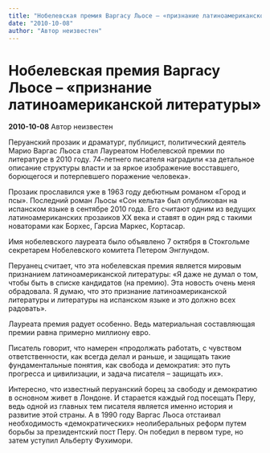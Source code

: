 ```yaml
---
title: "Нобелевская премия Варгасу Льосе – «признание латиноамериканской литературы»"
date: "2010-10-08"
author: "Автор неизвестен"
---
```


# Нобелевская премия Варгасу Льосе – «признание латиноамериканской литературы»

**2010-10-08** Автор неизвестен

Перуанский прозаик и драматург, публицист, политический деятель Марио Варгас Льоса стал Лауреатом Нобелевской премии по литературе в 2010 году. 74-летнего писателя наградили «за детальное описание структуры власти и за яркое изображение восставшего, борющегося и потерпевшего поражение человека».

Прозаик прославился уже в 1963 году дебютным романом «Город и псы». Последний роман Льосы «Сон кельта» был опубликован на испанском языке в сентябре 2010 года. Его считают одним из ведущих латиноамериканских прозаиков XX века и ставят в один ряд с такими новаторами как Борхес, Гарсиа Маркес, Кортасар.

Имя нобелевского лауреата было объявлено 7 октября в Стокгольме секретарем Нобелевского комитета Петером Энглундом.

Перуанец считает, что эта нобелевская премия является мировым признанием латиноамериканской литературы: «Я даже не думал о том, чтобы быть в списке кандидатов (на премию). Эта новость очень меня обрадовала. Я думаю, что это признание латиноамериканской литературы и литературы на испанском языке и это должно всех радовать».

Лауреата премия радует особенно. Ведь материальная составляющая премии равна примерно миллиону евро.

Писатель говорит, что намерен «продолжать работать, с чувством ответственности, как всегда делал и раньше, и защищать такие фундаментальные понятия, как свобода и демократия: это путь прогресса и цивилизации, и задача писателя – защищать их».

Интересно, что известный перуанский борец за свободу и демократию в основном живет в Лондоне. И старается каждый год посещать Перу, ведь одной из главных тем писателя является именно история и развитие этой страны. А в 1990 году Варгас Льоса отстаивал необходимость «демократических» неолиберальных реформ путем борьбы за президентский пост Перу. Он победил в первом туре, но затем уступил Альберту Фухимори.